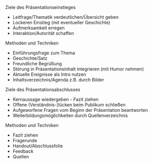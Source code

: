 Ziele des Präsentationseinstieges

- Leitfrage/Thematik verdeutlichen/Übersicht geben
- Lockeren Einstieg (mit eventueller Geschichte)
- Aufmerksamkeit erregen
- Interaktion/Autorität schaffen

Methoden und Techniken

- Einführungsfrage zum Thema
- Geschichte/Satz
- Freundliche Begrüßung
- Störung in Präsentationsinhalt integrieren (mit Humor nehmen)
- Aktuelle Ereignisse als Intro nutzen
- Inhaltsverzeichnis/Agenda z.B. durch Bilder

Ziele des Präsentationsabschlusses

- Kernaussage wiedergeben - Fazit ziehen
- Offene (Verständnis-)lücken beim Publikum schließen
- Aufgeworfene Fragen vom Beginn der Präsentation beantworten
- Weiterbildungsmöglichkeiten durch Quellenverzeichnis

Methoden und Techniken

- Fazit ziehen
- Fragerunde
- Handout/Abschlussfolie
- Feedback
- Quellen

